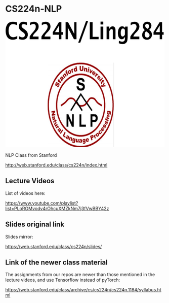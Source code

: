 # CS224n-NLP
<img src="cs224n.png" height="400">

NLP Class from Stanford

http://web.stanford.edu/class/cs224n/index.html

## Lecture Videos
List of videos here:

https://www.youtube.com/playlist?list=PLoROMvodv4rOhcuXMZkNm7j3fVwBBY42z

## Slides original link
Slides mirror:

https://web.stanford.edu/class/cs224n/slides/

## Link of the newer class material
The assignments from our repos are newer than those mentioned in the lecture videos, and use Tensorflow instead of pyTorch:

https://web.stanford.edu/class/archive/cs/cs224n/cs224n.1184/syllabus.html